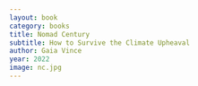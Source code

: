 ```yaml
---
layout: book
category: books
title: Nomad Century
subtitle: How to Survive the Climate Upheaval
author: Gaia Vince
year: 2022
image: nc.jpg
---
```

